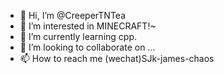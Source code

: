 - 👋 Hi, I’m @CreeperTNTea
- 👀 I’m interested in MINECRAFT!~
- 🌱 I’m currently learning cpp.
- 💞️ I’m looking to collaborate on ...
- 📫 How to reach me (wechat)SJk-james-chaos

<!---
CreeperTNTea/CreeperTNTea is a ✨ special ✨ repository because its `README.md` (this file) appears on your GitHub profile.
You can click the Preview link to take a look at your changes.
--->
